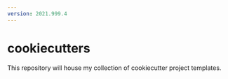 ```yaml
---
version: 2021.999.4
---
```

# cookiecutters

This repository will house my collection of cookiecutter project templates.
